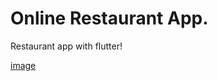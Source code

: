 # Online Restaurant App.

Restaurant app with flutter! 


[image](https://user-images.githubusercontent.com/80782009/123617557-9e36af80-d81c-11eb-83b9-e60c944d45d3.png)


